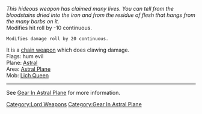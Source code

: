 *This hideous weapon has claimed many lives. You can tell from the
bloodstains dried into the iron and from the residue of flesh that hangs
from the many barbs on it.*  
Modifies hit roll by -10 continuous.

`Modifies damage roll by 20 continuous.`

It is a [chain
weapon](http://avatar.melanarchy.info/index.php?title=Category:Chain_Weapons)
which does clawing damage.  
Flags: hum evil  
Plane: [Astral](:Category:Astral "wikilink")  
Area: [Astral Plane](:Category:Astral_Plane "wikilink")  
Mob: [Lich Queen](Lich_Queen "wikilink")  

------------------------------------------------------------------------

See [Gear In Astral Plane](:Category:Gear_In_Astral_Plane "wikilink")
for more information.

[Category:Lord Weapons](Category:Lord_Weapons "wikilink") [Category:Gear
In Astral Plane](Category:Gear_In_Astral_Plane "wikilink")
